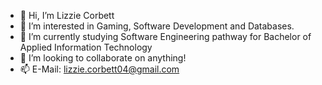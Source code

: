 - 👋 Hi, I’m Lizzie Corbett
- 👀 I’m interested in Gaming, Software Development and Databases.
- 🌱 I’m currently studying Software Engineering pathway for Bachelor of Applied Information Technology
- 💞️ I’m looking to collaborate on anything!
- 📫 E-Mail: lizzie.corbett04@gmail.com

<!---
Sh4miya/Sh4miya is a ✨ special ✨ repository because its `README.md` (this file) appears on your GitHub profile.
You can click the Preview link to take a look at your changes.
--->
